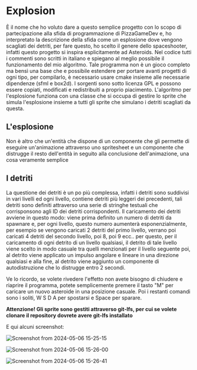 # Explosion
È il nome che ho voluto dare a questo semplice progetto con lo scopo di partecipazione alla sfida di programmazione di PizzaGameDev e, ho interpretato la descrizione della sfida come un esplosione dove vengono scagliati dei detriti, per fare questo, ho scelto il genere dello spaceshooter, infatti questo progetto si inspira esplicitamente ad Asteroids. Nel codice tutti i commenti sono scritti in italiano e spiegano al meglio possibile il funzionamento del mio algoritmo. Tale programma non è un gioco completo ma bensì una base che e possibile estendere per portare avanti progetti di ogni tipo, per compilarlo, è necessario usare cmake insieme alle necessarie dipendenze (sfml e box2d). I sorgenti sono sotto licenza GPL e possono essere copiati, modificati e redistribuiti a proprio piacimento. L'algoritmo per l'esplosione funziona con una classe che si occupa di gestire lo sprite che simula l'esplosione insieme a tutti gli sprite che simulano i detriti scagliati da questa.
## L'esplosione
Non è altro che un'entità che dispone di un componente che gli permette di eseguire un'animazione attraverso uno spritesheet e un componente che distrugge il resto dell'entità in seguito alla conclusione dell'animazione, una cosa veramente semplice
## I detriti
La questione dei detriti è un po più complessa, infatti i detriti sono suddivisi in vari livelli ed ogni livello, contiene detriti più leggeri dei precedenti, tali detriti sono definiti attraverso una serie di stringhe testuali che corrisponsono agli ID dei detriti corrispondenti. Il caricamento dei detriti avviene in questo modo: viene prima definito un numero di detriti da spawnare e, per ogni livello, questo numero aumenterà esponenzialmente, per esempio se vengono caricati 2 detriti del primo livello, verrano poi caricati 4 detriti del secondo livello, poi 8, poi 9 ecc.. per questo, per il caricamento di ogni detrito di un livello qualsiasi, il detrito di tale livello viene scelto in modo casuale tra quelli menzionati per il livello seguente poi, al detrito viene applicato un impulso angolare e lineare in una direzione qualsiasi e alla fine, al detrito viene aggiunto un componente di autodistruzione che lo distrugge entro 2 secondi.

Ve lo ricordo, se volete rivedere l'effetto non avete bisogno di chiudere e riaprire il programma, potete semplicemente premere il tasto "M" per caricare un nuovo asteroide in una posizione casuale. Poi i restanti comandi sono i soliti, W S D A per spostarsi e Space per sparare.

**Attenzione! Gli sprite sono gestiti attraverso git-lfs, per cui se volete clonare il repository dovrete avere git-lfs installato**

E qui alcuni screenshot:

![Screenshot from 2024-05-06 15-25-15](https://github.com/it2000-the-original/Explosion/assets/93731405/d342a5ad-8318-42c4-8546-b3a647118b36)

![Screenshot from 2024-05-06 15-26-00](https://github.com/it2000-the-original/Explosion/assets/93731405/d545bec3-f5b1-4e65-9cef-9f015438f63c)

![Screenshot from 2024-05-06 15-26-41](https://github.com/it2000-the-original/Explosion/assets/93731405/e6f0d883-a51f-4bed-a039-2952d086af48)
